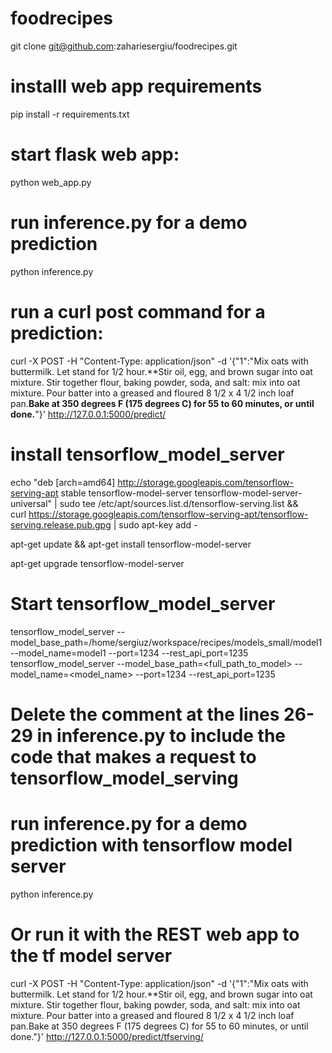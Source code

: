 # foodrecipes

git clone git@github.com:zahariesergiu/foodrecipes.git
  

# installl web app requirements
pip install -r requirements.txt
  

# start flask web app:
python web_app.py
  

# run inference.py for a demo prediction
python inference.py
  

# run a curl post command for a prediction:
curl -X POST -H "Content-Type: application/json" -d '{"1":"Mix oats with buttermilk.  Let stand for 1/2 hour.**Stir oil, egg, and brown sugar into oat mixture. Stir together flour, baking powder, soda, and salt: mix into oat mixture.  Pour batter into a greased and floured 8 1/2 x 4 1/2 inch loaf pan.**Bake at 350 degrees F (175 degrees C) for 55 to 60 minutes, or until done.**"}' http://127.0.0.1:5000/predict/



# install tensorflow_model_server
echo "deb [arch=amd64] http://storage.googleapis.com/tensorflow-serving-apt stable tensorflow-model-server tensorflow-model-server-universal" | sudo tee /etc/apt/sources.list.d/tensorflow-serving.list && \
curl https://storage.googleapis.com/tensorflow-serving-apt/tensorflow-serving.release.pub.gpg | sudo apt-key add -

apt-get update && apt-get install tensorflow-model-server


apt-get upgrade tensorflow-model-server


  
# Start tensorflow_model_server
tensorflow_model_server --model_base_path=/home/sergiuz/workspace/recipes/models_small/model1 --model_name=model1 --port=1234 --rest_api_port=1235
tensorflow_model_server --model_base_path=<full_path_to_model> --model_name=<model_name> --port=1234 --rest_api_port=1235
   

# Delete the comment at the lines 26-29  in inference.py to include the code that makes a request to tensorflow_model_serving
# run inference.py for a demo prediction with tensorflow model server
python inference.py

# Or run it with the REST web app to the tf model server  
curl -X POST -H "Content-Type: application/json" -d '{"1":"Mix oats with buttermilk. Let stand for 1/2 hour.**Stir oil, egg, and brown sugar into oat mixture. Stir together flour, baking powder, soda, and salt: mix into oat mixture. Pour batter into a greased and floured 8 1/2 x 4 1/2 inch loaf pan.Bake at 350 degrees F (175 degrees C) for 55 to 60 minutes, or until done."}' http://127.0.0.1:5000/predict/tfserving/
